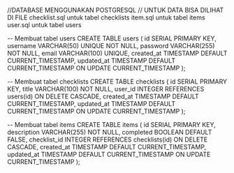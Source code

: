 //DATABASE MENGGUNAKAN POSTGRESQL
// UNTUK DATA BISA DILIHAT DI FILE
checklist.sql untuk tabel checklists
item.sql untuk tabel items
user.sql untuk tabel users

-- Membuat tabel users
CREATE TABLE users (
    id SERIAL PRIMARY KEY,
    username VARCHAR(50) UNIQUE NOT NULL,
    password VARCHAR(255) NOT NULL,
    email VARCHAR(100) UNIQUE,
    created_at TIMESTAMP DEFAULT CURRENT_TIMESTAMP,
    updated_at TIMESTAMP DEFAULT CURRENT_TIMESTAMP ON UPDATE CURRENT_TIMESTAMP
);

-- Membuat tabel checklists
CREATE TABLE checklists (
    id SERIAL PRIMARY KEY,
    title VARCHAR(100) NOT NULL,
    user_id INTEGER REFERENCES users(id) ON DELETE CASCADE,
    created_at TIMESTAMP DEFAULT CURRENT_TIMESTAMP,
    updated_at TIMESTAMP DEFAULT CURRENT_TIMESTAMP ON UPDATE CURRENT_TIMESTAMP
);

-- Membuat tabel items
CREATE TABLE items (
    id SERIAL PRIMARY KEY,
    description VARCHAR(255) NOT NULL,
    completed BOOLEAN DEFAULT FALSE,
    checklist_id INTEGER REFERENCES checklists(id) ON DELETE CASCADE,
    created_at TIMESTAMP DEFAULT CURRENT_TIMESTAMP,
    updated_at TIMESTAMP DEFAULT CURRENT_TIMESTAMP ON UPDATE CURRENT_TIMESTAMP
);
